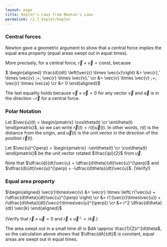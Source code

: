 ```yaml
---
layout: page
title: Kepler's Laws from Newton's Laws
permalink: /2.7_kepler/kepler
---
```



### Central forces

Newton gave a geometric argument to show that a central force
implies the equal area property (equal areas swept out in equal
times).

More precisely, for a central force, 
$\vec{r}\times\vec{v}= \text{const}$, because

$ \begin{aligned}
    \frac{d}{dt} \left(\vec{r} \times \vec{v}\right) &=
        \vec{r}\,\' \times \vec{v} \;+\; \vec{r} \times \vec{v}\,\'  \cr
        &= \vec{v} \times \vec{v}  \;+\; \vec{r} \times \vec{a} \cr
        &= 0
\end{aligned}$

The last equality holds because $\vec{v}\times\vec{v}=0$ for any vector
$\vec{v}$ and $\vec{a}$ is in the direction $-\vec{r}$ for a central force.

### Polar Notation

Let $\vec{u}(t) = \begin{pmatrix} \cos\theta(t) \cr \sin\theta(t) \end{pmatrix}$,
so we can write $\vec{r}(t) = r(t)\vec{u}(t)$.  In other words,
$r(t)$ is the distance from the origin, and $\vec{u}(t)$ is the
unit vector in the direction of the position $\vec{r}(t)$.

Let $\vec{u}^{\perp} = \begin{pmatrix} -\sin\theta(t) \cr \cos\theta(t) \end{pmatrix}$
be the unit vector rotated $\frac{\pi}{2}$ from $\vec{u}$.

Note that $\dfrac{d}{dt}\vec{u} = \dfrac{d\theta}{dt}\vec{u}^{\perp}$ and
$\dfrac{d}{dt}\vec{u}^{\perp} =  -\dfrac{d\theta}{dt}\vec{u}$. (Verify!)

### Equal area property

$\begin{aligned}
\vec{r}\times\vec{v} &=
    \vec{r} \times \left( r\'\vec{u} + r\dfrac{d\theta}{dt}\vec{u}^{\perp} \right) \cr 
    &= r\'(\vec{r}\times\vec{u}) + r\dfrac{d\theta}{dt}(\vec{r}\times\vec{u}^{\perp}) \cr
    &= r^2 \dfrac{d\theta}{dt} \vec{k}
\end{aligned}$

(Verify that $\vec{r}\times\vec{u} = 0$ and 
$\vec{r}\times\vec{u}^{\perp} = r\vec{k}$.)

The area swept out in a small time $dt$ is $dA \approx \frac{1}{2}r^2d\theta$,
so the calculation above shows that $\dfrac{dA}{dt}$ is constant, equal areas
are swept out in equal times.

